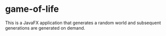 # game-of-life

This is a JavaFX application that generates a random world and subsequent generations are generated on demand.
